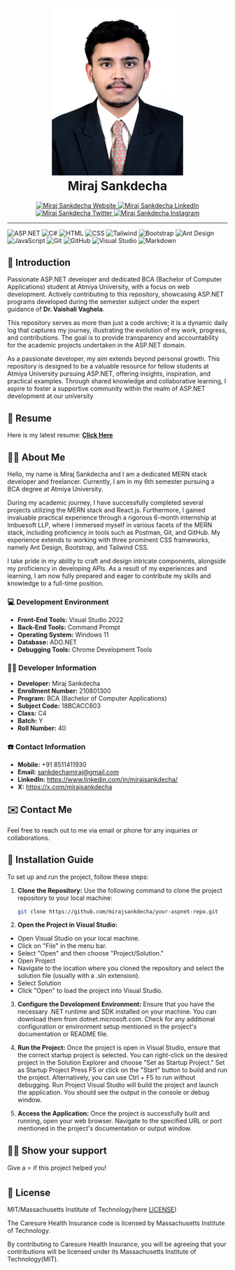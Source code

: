 <h1 align="center">
<a href="https://portfolio-master-sable-seven.vercel.app/" target="_blank">
<img src="https://github.com/mirajsankdecha/Portfolio-master/blob/main/src/Assets/about.png" alt="Miraj Sankdecha Portfolio" width="300">
</a>
<br>
Miraj Sankdecha
</h1>

<p align="center">
<a href="https://portfolio-master-sable-seven.vercel.app/" target="_blank">
<img src="https://img.shields.io/badge/Website-DC143C?style=for-the-badge&logo=medium&logoColor=white" alt="Miraj Sankdecha Website" />
</a>
<a href="https://www.linkedin.com/in/mirajsankdecha/" target="_blank">
<img src="https://img.shields.io/badge/LinkedIn-0077B5?style=for-the-badge&logo=linkedin&logoColor=white" alt="Miraj Sankdecha LinkedIn" />
</a>
<a href="https://twitter.com/mirajsankdecha" target="_blank">
<img src="https://img.shields.io/badge/Twitter-1DA1F2?style=for-the-badge&logo=twitter&logoColor=white" alt="Miraj Sankdecha Twitter" />
</a>
<a href="https://www.instagram.com/mirajgajjar731/?igshid=MzNlNGNkZWQ4Mg%3D%3D" target="_blank">
<img src="https://img.shields.io/badge/Instagram-fe4164?style=for-the-badge&logo=instagram&logoColor=white" alt="Miraj Sankdecha Instagram" />
</a> 
</p>

-- -

 ![ASP.NET](https://img.shields.io/badge/ASP.NET-512BD4?style=for-the-badge&logo=.net&logoColor=white)
 ![C#](https://img.shields.io/badge/C%23-239120?style=for-the-badge&logo=c-sharp&logoColor=white)
 ![HTML](https://img.shields.io/badge/HTML5-E34F26?style=for-the-badge&logo=html5&logoColor=white)
 ![CSS](https://img.shields.io/badge/CSS-1572B6?style=for-the-badge&logo=css3&logoColor=white)
 ![Tailwind](https://img.shields.io/badge/Tailwind_CSS-092749?style=for-the-badge&logo=tailwindcss&logoColor=06B6D4&labelColor=000000)
 ![Bootstrap](https://img.shields.io/badge/Bootstrap-7952B3?style=for-the-badge&logo=bootstrap&logoColor=white)
 ![Ant Design](https://img.shields.io/badge/Ant_Design-0170FE?style=for-the-badge&logo=ant-design&logoColor=white)
 ![JavaScript](https://img.shields.io/badge/JavaScript-F7DF1E?style=for-the-badge&logo=javascript&logoColor=black)
 ![Git](https://img.shields.io/badge/Git-F05032?style=for-the-badge&logo=git&logoColor=white)
 ![GitHub](https://img.shields.io/badge/GitHub-181717?style=for-the-badge&logo=github&logoColor=white)
 ![Visual Studio](https://img.shields.io/badge/Visual_Studio-5C2D91?style=for-the-badge&logo=visual%20studio&logoColor=white)
 ![Markdown](https://img.shields.io/badge/Markdown-000000?style=for-the-badge&logo=markdown&logoColor=white)


## :pushpin: Introduction

Passionate ASP.NET developer and dedicated BCA (Bachelor of Computer Applications) student at Atmiya University, with a focus on web development. Actively contributing to this repository, showcasing ASP.NET programs developed during the semester subject under the expert guidance of **Dr. Vaishali Vaghela**.

This repository serves as more than just a code archive; it is a dynamic daily log that captures my journey, illustrating the evolution of my work, progress, and contributions. The goal is to provide transparency and accountability for the academic projects undertaken in the ASP.NET domain.

As a passionate developer, my aim extends beyond personal growth. This repository is designed to be a valuable resource for fellow students at Atmiya University pursuing ASP.NET, offering insights, inspiration, and practical examples. Through shared knowledge and collaborative learning, I aspire to foster a supportive community within the realm of ASP.NET development at our university

## :page_facing_up: Resume

Here is my latest resume: **[Click Here](https://drive.google.com/file/d/1HO9p2HsdqrXpN-08T3BGXHhwezY6YALH/view)**

## :man_technologist: About Me

Hello, my name is Miraj Sankdecha and I am a dedicated MERN stack developer and freelancer. Currently, I am in my 6th semester pursuing a BCA degree at Atmiya University.

During my academic journey, I have successfully completed several projects utilizing the MERN stack and React.js. Furthermore, I gained invaluable practical experience through a rigorous 6-month internship at Imbuesoft LLP, where I immersed myself in various facets of the MERN stack, including proficiency in tools such as Postman, Git, and GitHub. My experience extends to working with three prominent CSS frameworks, namely Ant Design, Bootstrap, and Tailwind CSS.

I take pride in my ability to craft and design intricate components, alongside my proficiency in developing APIs. As a result of my experiences and learning, I am now fully prepared and eager to contribute my skills and knowledge to a full-time position.

### :computer: Development Environment

- **Front-End Tools:** Visual Studio 2022
- **Back-End Tools:** Command Prompt
- **Operating System:** Windows 11
- **Database:** ADO.NET
- **Debugging Tools:** Chrome Development Tools

### :man_technologist: Developer Information

- **Developer:** Miraj Sankdecha
- **Enrollment Number:** 210801300
- **Program:** BCA (Bachelor of Computer Applications)
- **Subject Code:** 18BCACC603
- **Class:** C4
- **Batch:** Y
- **Roll Number:** 40

### :phone: Contact Information

- **Mobile:** +91 8511411930
- **Email:** sankdechamiraj@gmail.com
- **LinkedIn:** https://www.linkedin.com/in/mirajsankdecha/
- **X:** https://x.com/mirajsankdecha

## :envelope: Contact Me

Feel free to reach out to me via email or phone for any inquiries or collaborations.

## :wrench: Installation Guide

To set up and run the project, follow these steps:

1. **Clone the Repository:** Use the following command to clone the project repository to your local machine:

   ```bash
   git clone https://github.com/mirajsankdecha/your-aspnet-repo.git
   
2. **Open the Project in Visual Studio:**
- Open Visual Studio on your local machine.
- Click on "File" in the menu bar.
- Select "Open" and then choose "Project/Solution."
- Open Project
- Navigate to the location where you cloned the repository and select the solution file (usually with a .sln extension).
- Select Solution
- Click "Open" to load the project into Visual Studio.

3. **Configure the Development Environment:**
Ensure that you have the necessary .NET runtime and SDK installed on your machine. You can download them from dotnet.microsoft.com.
Check for any additional configuration or environment setup mentioned in the project's documentation or README file.

4. **Run the Project:**
Once the project is open in Visual Studio, ensure that the correct startup project is selected. You can right-click on the desired project in the Solution Explorer and choose "Set as Startup Project."
Set as Startup Project
Press F5 or click on the "Start" button to build and run the project. Alternatively, you can use Ctrl + F5 to run without debugging.
Run Project
Visual Studio will build the project and launch the application. You should see the output in the console or debug window.

5. **Access the Application:**
Once the project is successfully built and running, open your web browser.
Navigate to the specified URL or port mentioned in the project's documentation or output window.


## :man_astronaut: Show your support

Give a ⭐️ if this project helped you!

## :page_facing_up: License

MIT/Massachusetts Institute of Technology(here [LICENSE](https://github.com/mirajsankdecha/ASP.NET/blob/main/LICENSE))

The Caresure Health Insurance code is licensed by Massachusetts Institute of Technology.

By contributing to Caresure Health Insurance, you will be agreeing that your contributions will be licensed under its Massachusetts Institute of Technology(MIT).
